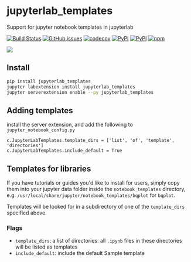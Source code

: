 # jupyterlab_templates
Support for jupyter notebook templates in jupyterlab

[![Build Status](https://travis-ci.org/timkpaine/jupyterlab_templates.svg?branch=master)](https://travis-ci.org/timkpaine/jupyterlab_templates)
[![GitHub issues](https://img.shields.io/github/issues/timkpaine/jupyterlab_templates.svg)]()
[![codecov](https://codecov.io/gh/timkpaine/jupyterlab_templates/branch/master/graph/badge.svg)](https://codecov.io/gh/timkpaine/jupyterlab_templates)
[![PyPI](https://img.shields.io/pypi/l/jupyterlab_templates.svg)](https://pypi.python.org/pypi/jupyterlab_templates)
[![PyPI](https://img.shields.io/pypi/v/jupyterlab_templates.svg)](https://pypi.python.org/pypi/jupyterlab_templates)
[![npm](https://img.shields.io/npm/v/jupyterlab_templates.svg)](https://www.npmjs.com/package/jupyterlab_templates)

![](https://raw.githubusercontent.com/timkpaine/jupyterlab_templates/master/docs/example1.gif)


## Install
```bash
pip install jupyterlab_templates
jupyter labextension install jupyterlab_templates
jupyter serverextension enable --py jupyterlab_templates
```

## Adding templates
install the server extension, and add the following to `jupyter_notebook_config.py`

```python3
c.JupyterLabTemplates.template_dirs = ['list', 'of', 'template', 'directories']
c.JupyterLabTemplates.include_default = True
```

## Templates for libraries
If you have tutorials or guides you'd like to install for users, simply copy them into your jupyter data folder inside the `notebook_templates` directory, e.g. `/usr/local/share/jupyter/notebook_templates/bqplot` for `bqplot`.

Templates will be looked for in a subdirectory of one of the `template_dirs` specified above.

### Flags
- `template_dirs`: a list of directories. all `.ipynb` files in these directories will be listed as templates
- `include_default`: include the default Sample template
